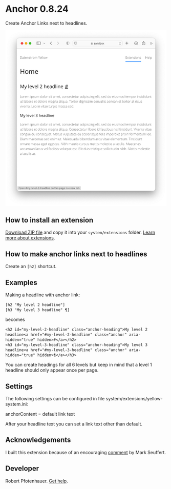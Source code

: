 # Anchor 0.8.24

Create Anchor Links next to headlines.

<p align="center"><img src="anchor-screenshot.png" alt="Screenshot"></p>

## How to install an extension

[Download ZIP file](https://github.com/pftnhr/yellow-anchor/archive/refs/heads/main.zip) and copy it into your `system/extensions` folder. [Learn more about extensions](https://github.com/annaesvensson/yellow-update).

## How to make anchor links next to headlines

Create an `[h2]` shortcut.

## Examples

Making a headline with anchor link:

    [h2 "My level 2 headline"]
    [h3 "My level 3 headline" ¶]

becomes

    <h2 id="my-level-2-headline" class="anchor-heading">My level 2 headline<a href="#my-level-2-headline" class="anchor" aria-hidden="true" hidden>#</a></h2>
    <h3 id="my-level-3-headline" class="anchor-heading">My level 3 headline<a href="#my-level-3-headline" class="anchor" aria-hidden="true" hidden>¶</a></h3>

You can create headings for all 6 levels but keep in mind that a level 1 headline should only appear once per page.

## Settings

The following settings can be configured in file system/extensions/yellow-system.ini:

anchorContent = default link text

After your headline text you can set a link text other than default.

## Acknowledgements

I built this extension because of an encouraging [comment](https://github.com/datenstrom/yellow/discussions/887#discussioncomment-6846569) by Mark Seuffert.

## Developer

Robert Pfotenhauer. [Get help](https://datenstrom.se/yellow/help/).
